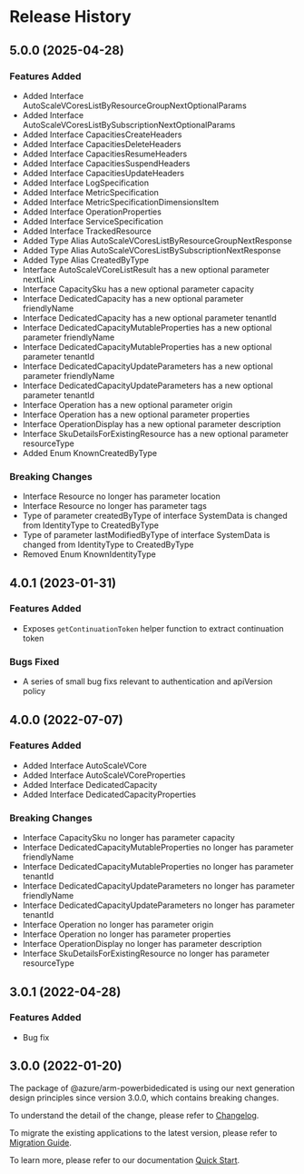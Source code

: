 # Release History
    
## 5.0.0 (2025-04-28)
    
### Features Added

  - Added Interface AutoScaleVCoresListByResourceGroupNextOptionalParams
  - Added Interface AutoScaleVCoresListBySubscriptionNextOptionalParams
  - Added Interface CapacitiesCreateHeaders
  - Added Interface CapacitiesDeleteHeaders
  - Added Interface CapacitiesResumeHeaders
  - Added Interface CapacitiesSuspendHeaders
  - Added Interface CapacitiesUpdateHeaders
  - Added Interface LogSpecification
  - Added Interface MetricSpecification
  - Added Interface MetricSpecificationDimensionsItem
  - Added Interface OperationProperties
  - Added Interface ServiceSpecification
  - Added Interface TrackedResource
  - Added Type Alias AutoScaleVCoresListByResourceGroupNextResponse
  - Added Type Alias AutoScaleVCoresListBySubscriptionNextResponse
  - Added Type Alias CreatedByType
  - Interface AutoScaleVCoreListResult has a new optional parameter nextLink
  - Interface CapacitySku has a new optional parameter capacity
  - Interface DedicatedCapacity has a new optional parameter friendlyName
  - Interface DedicatedCapacity has a new optional parameter tenantId
  - Interface DedicatedCapacityMutableProperties has a new optional parameter friendlyName
  - Interface DedicatedCapacityMutableProperties has a new optional parameter tenantId
  - Interface DedicatedCapacityUpdateParameters has a new optional parameter friendlyName
  - Interface DedicatedCapacityUpdateParameters has a new optional parameter tenantId
  - Interface Operation has a new optional parameter origin
  - Interface Operation has a new optional parameter properties
  - Interface OperationDisplay has a new optional parameter description
  - Interface SkuDetailsForExistingResource has a new optional parameter resourceType
  - Added Enum KnownCreatedByType

### Breaking Changes

  - Interface Resource no longer has parameter location
  - Interface Resource no longer has parameter tags
  - Type of parameter createdByType of interface SystemData is changed from IdentityType to CreatedByType
  - Type of parameter lastModifiedByType of interface SystemData is changed from IdentityType to CreatedByType
  - Removed Enum KnownIdentityType
    
## 4.0.1 (2023-01-31)

### Features Added

  - Exposes `getContinuationToken` helper function to extract continuation token

### Bugs Fixed

  - A series of small bug fixs relevant to authentication and apiVersion policy

## 4.0.0 (2022-07-07)
    
### Features Added

  - Added Interface AutoScaleVCore
  - Added Interface AutoScaleVCoreProperties
  - Added Interface DedicatedCapacity
  - Added Interface DedicatedCapacityProperties

### Breaking Changes

  - Interface CapacitySku no longer has parameter capacity
  - Interface DedicatedCapacityMutableProperties no longer has parameter friendlyName
  - Interface DedicatedCapacityMutableProperties no longer has parameter tenantId
  - Interface DedicatedCapacityUpdateParameters no longer has parameter friendlyName
  - Interface DedicatedCapacityUpdateParameters no longer has parameter tenantId
  - Interface Operation no longer has parameter origin
  - Interface Operation no longer has parameter properties
  - Interface OperationDisplay no longer has parameter description
  - Interface SkuDetailsForExistingResource no longer has parameter resourceType
    
## 3.0.1 (2022-04-28)

### Features Added

  - Bug fix
    
## 3.0.0 (2022-01-20)

The package of @azure/arm-powerbidedicated is using our next generation design principles since version 3.0.0, which contains breaking changes.

To understand the detail of the change, please refer to [Changelog](https://aka.ms/js-track2-changelog).

To migrate the existing applications to the latest version, please refer to [Migration Guide](https://aka.ms/js-track2-migration-guide).

To learn more, please refer to our documentation [Quick Start](https://aka.ms/azsdk/js/mgmt/quickstart).
